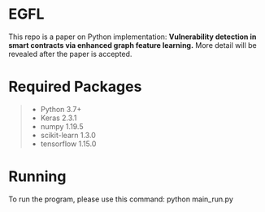 # EGFL
This repo is a paper on Python implementation: **Vulnerability detection in smart contracts via enhanced graph feature learning.** More detail will be revealed after the paper is accepted.

# Required Packages
> - Python 3.7+
> - Keras 2.3.1
> - numpy 1.19.5
> - scikit-learn 1.3.0
> - tensorflow 1.15.0


# Running
To run the program, please use this command: python main_run.py
